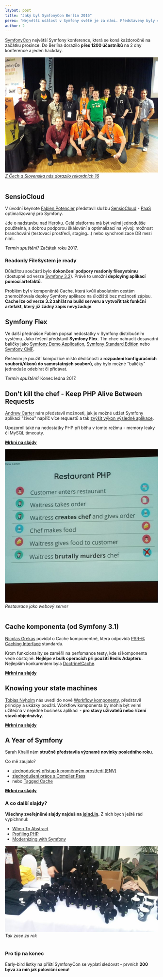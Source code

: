 ```yaml
---
layout: post
title: "Jaký byl SymfonyCon Berlín 2016"
perex: "Největší událost v Symfony světě je za námi. Představeny byly služby <strong>SensioCloud</strong>, nový balíčkovací systém <strong>Symfony Flex</strong> a mnoho dalšího."
author: 2
---
```


[SymfonyCon](http://berlincon2016.symfony.com/) největší Symfony konference, která se koná každoročně na začátku prosince. Do Berlína dorazilo **přes 1200 účastníků** na 2 dny konference a jeden hackday.

<div class="text-center">
    <img src="/assets/images/posts/2016/symfonycon/our-group.jpg">
    <br>
    <em>
        <a href="https://twitter.com/MichalOktabec/status/804690615023890432">Z Čech a Slovenska nás dorazilo rekordních 16</a>
    </em>
</div>

<br>

## SensioCloud

V úvodní keynote [Fabien Potencier](https://github.com/fabpot) představil službu [SensioCloud](https://sensio.cloud/) - [PaaS](https://en.wikipedia.org/wiki/Platform_as_a_service) optimalizovaný pro Symfony.  

Jde o nadstavbu nad [Heroku](https://www.heroku.com). Celá platforma má být velmi jednodušše použitelná, s dobrou podporou škálování a optimalizací na vývoj: možnost branchování (testovací prostředí, staging...) nebo synchronizace DB mezi nimi.

*Termín spuštění?* 
Začátek roku 2017.

### Readonly FileSystem je ready
 
Důležitou součástí bylo **dokončení podpory readonly filesystému** (dostupné od verze [Symfony 3.2](https://github.com/symfony/symfony/blob/master/CHANGELOG-3.2.md)). Právě to umožní **deploying aplikací pomocí artefaktů**.

Problém byl v komponěntě Cache, která kvůli absolutním cestám znemožňovala deploy Symfony aplikace na úložiště bez možnosti zápisu. **Cache lze od verze 3.2 zahřát na build serveru a vytvořit tak funkční artefakt, který již žádný zápis nevyžaduje**. 


## Symfony Flex

Ve další přednášce Fabien popsal nedostatky v Symfony distribučním systému. Jako řešení představil **Symfony Flex**. Tím chce nahradit dosavadní balíčky jako [Symfony Demo Application](https://github.com/symfony/symfony-demo), [Symfony Standard Edition](https://github.com/symfony/symfony-standard) nebo  [Symfony CMF](http://cmf.symfony.com/). 

Řešením je použití kompozice místo dědičnosti a **rozpadení konfiguračních souborů/úkonů do samostatných souborů**, aby bylo možné "balíčky" jednoduše odebírat či přidávat. 

*Termín spuštění?*
Konec ledna 2017. 


## Don't kill the chef - Keep PHP Alive Between Requests  

[Andrew Carter](https://twitter.com/AndrewCarterUK) nám představil možnosti, jak je možné udžet Symfony aplikaci "živou" napříč více requestů a tak [zvýšit výkon výsledné aplikace](http://andrewcarteruk.github.io/slides/soup-up-symfony/#/49).

Upozornil také na nedostatky PHP při běhu v tomto režimu - memory leaky či MySQL timeouty.

**[Mrkni na slajdy](http://andrewcarteruk.github.io/slides/soup-up-symfony/)**

<div class="text-center">
    <img src="/assets/images/posts/2016/symfonycon/dont-kill-chef.jpg">
    <br>
    <em>
        Restaurace jako webový server
    </em>
</div>

<br>

## Cache komponenta (od Symfony 3.1)

[Nicolas Grekas](https://github.com/nicolas-grekas) povídal o Cache komponentně, která odpovídá [PSR-6: Caching Interface](http://www.php-fig.org/psr/psr-6/) standardu.

Krom funkcionality se zaměřil na perfomance testy, kde si komponenta vede obstojně. **Nejlépe v bulk operacích při použití Redis Adaptéru**. Nejlepším konkurentem byla [Doctrine\Cache](https://github.com/doctrine/cache). 

**[Mrkni na slajdy](https://speakerdeck.com/nicolasgrekas/psr-6-and-symfony-cache-fast-by-standards-1)** 


## Knowing your state machines

[Tobias Nyholm](https://github.com/Nyholm) nás uvedl do nové [Workflow komponenty](https://github.com/symfony/workflow), představil principy a ukázky použití. Workflow komponenta by mohla být velmi užitečná v nejedné business aplikaci - **pro stavy uživatelů nebo řízení stavů objednávky**.

**[Mrkni na slajdy](http://www.slideshare.net/TobiasNyholm/knowing-your-state-machines)** 


## A Year of Symfony

[Sarah Khalil](https://github.com/saro0h) nám **stručně představila významé novinky posledního roku**.

Co mě zaujalo?

- [zjednodušený přístup k proměnným prostředí (ENV)](https://speakerdeck.com/saro0h/symfonycon-berlin-a-year-of-symfony?slide=60)
- [zjednodušení práce s Compiler Pass](https://speakerdeck.com/saro0h/symfonycon-berlin-a-year-of-symfony?slide=54) 
- nebo  [Tagged Cache](https://speakerdeck.com/saro0h/symfonycon-berlin-a-year-of-symfony?slide=57)   


**[Mrkni na slajdy](https://speakerdeck.com/saro0h/symfonycon-berlin-a-year-of-symfony)** 


### A co další slajdy?

**Všechny zveřejněné slajdy najdeš na [joind.in](https://joind.in/event/symfonycon-berlin-2016).** Z nich bych 
ještě rád vypíchnnul:

- [When To Abstract](https://qafoo.com/resources/presentations/symfonycon_berlin_2016/when_to_abstract.html)
- [Profiling PHP](https://speakerdeck.com/sgrodzicki/profiling-php-at-symfonycon-berlin-2016)
- [Modernizing with Symfony](https://slidr.io/derrabus/modernizing-with-symfony#1)


<div class="text-center">
    <img src="/assets/images/posts/2016/symfonycon/elaphants.jpg">
    <br>
    <em>
        Tak zase za rok
    </em>
</div>

<br>

### Pro tip na konec
  
Early-bird lístky na příští SymfonyCon se vyplatí sledovat - prvních **200 bývá za míň jak poloviční cenu**!
